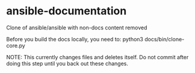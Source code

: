 # ansible-documentation
Clone of ansible/ansible with non-docs content removed

Before you build the docs locally, you need to:
python3 docs/bin/clone-core.py

NOTE: This currently changes files and deletes itself. Do not commit after doing this step until you back out these changes.
